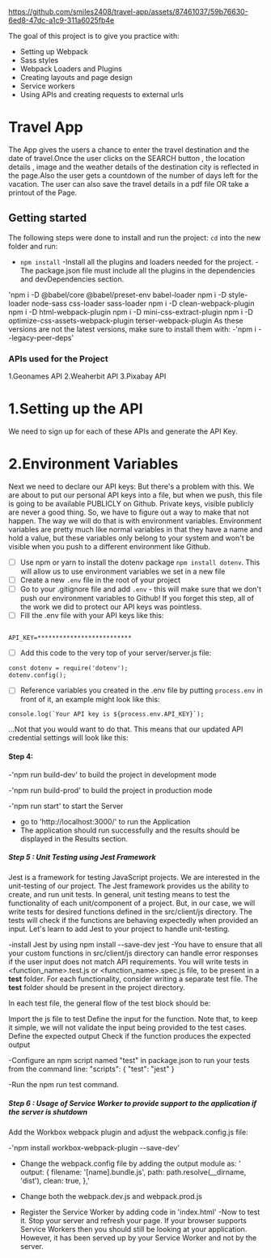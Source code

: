 

https://github.com/smiles2408/travel-app/assets/87461037/59b76630-6ed8-47dc-a1c9-311a6025fb4e




The goal of this project is to give you practice with:

- Setting up Webpack
- Sass styles
- Webpack Loaders and Plugins
- Creating layouts and page design
- Service workers
- Using APIs and creating requests to external urls

# Travel App
The App gives the users a chance to enter the travel destination and the date of travel.Once the user clicks on the SEARCH button , the location details , image and the weather details of the destination city is reflected in the page.Also the user gets a countdown of the number of days left for the vacation.
The user can also save the travel details in a pdf file OR take a printout of the Page.

## Getting started

The following steps were done to install and run the project:
`cd` into the new folder and run:
- `npm install`
-Install all the plugins and loaders needed for the project.
-The package.json file must include all the plugins in the dependencies and devDependencies section.

'npm i -D @babel/core @babel/preset-env babel-loader
npm i -D style-loader node-sass css-loader sass-loader
npm i -D clean-webpack-plugin
npm i -D html-webpack-plugin
npm i -D mini-css-extract-plugin
npm i -D optimize-css-assets-webpack-plugin terser-webpack-plugin
As these versions are not the latest versions, make sure to install them with:
-'npm i --legacy-peer-deps'

### APIs used for the Project

1.Geonames API
2.Weaherbit API
3.Pixabay API

# 1.Setting up the API
We need to sign up for each of these APIs and generate the API Key.

# 2.Environment Variables

Next we need to declare our API keys:
But there's a problem with this. We are about to put our personal API keys into a file, but when we push, this file is going to be available PUBLICLY on Github. Private keys, visible publicly are never a good thing. So, we have to figure out a way to make that not happen. The way we will do that is with environment variables. Environment variables are pretty much like normal variables in that they have a name and hold a value, but these variables only belong to your system and won't be visible when you push to a different environment like Github.

- [ ] Use npm or yarn to install the dotenv package `npm install dotenv`. This will allow us to use environment variables we set in a new file
- [ ] Create a new `.env` file in the root of your project
- [ ] Go to your .gitignore file and add `.env` - this will make sure that we don't push our environment variables to Github! If you forget this step, all of the work we did to protect our API keys was pointless.
- [ ] Fill the .env file with your API keys like this:

```

API_KEY=**************************
```

- [ ] Add this code to the very top of your server/server.js file:

```
const dotenv = require('dotenv');
dotenv.config();
```

- [ ] Reference variables you created in the .env file by putting `process.env` in front of it, an example might look like this:

```
console.log(`Your API key is ${process.env.API_KEY}`);
```

...Not that you would want to do that. This means that our updated API credential settings will look like this:


#### Step 4: 
-'npm run build-dev' to build the project in development mode


-'npm run build-prod' to build the project in production mode


-'npm run start' to start the Server


- go to 'http://localhost:3000/' to run the Application
- The application should run successfully and the results should be displayed in the Results section.

##### Step 5 : Unit Testing using Jest Framework

Jest is a framework for testing JavaScript projects. We are interested in the unit-testing of our project. The Jest framework provides us the ability to create, and run unit tests. In general, unit testing means to test the functionality of each unit/component of a project. But, in our case, we will write tests for desired functions defined in the src/client/js directory. The tests will check if the functions are behaving expectedly when provided an input. Let's learn to add Jest to your project to handle unit-testing.

-install Jest by using npm install --save-dev jest
-You have to ensure that all your custom functions in src/client/js directory can handle error responses if the user input does not match API requirements. You will write tests in <function_name>.test.js or <function_name>.spec.js file, to be present in a __test__ folder. For each functionality, consider writing a separate test file. The __test__ folder should be present in the project directory.

In each test file, the general flow of the test block should be:

Import the js file to test
Define the input for the function. Note that, to keep it simple, we will not validate the input being provided to the test cases.
Define the expected output
Check if the function produces the expected output

-Configure an npm script named "test" in package.json to run your tests from the command line:
"scripts": {
    "test": "jest"
}

-Run the npm run test command.

##### Step 6 : Usage of Service Worker to provide support to the application if the server is shutdown

Add the Workbox webpack plugin and adjust the webpack.config.js file:

-'npm install workbox-webpack-plugin --save-dev'
- Change the webpack.config file by adding the output module as:
' output: {
      filename: '[name].bundle.js',
      path: path.resolve(__dirname, 'dist'),
      clean: true,
    },'
    
 - Change both the webpack.dev.js and webpack.prod.js
 - Register the Service Worker by adding code in 'index.html'
 -Now to test it. Stop your server and refresh your page. If your browser supports Service Workers then you should still be looking at your application. However, it has been served up by your Service Worker and not by the server.

